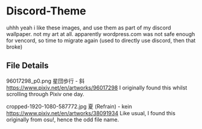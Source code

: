 # Discord-Theme
uhhh yeah i like these images, and use them as part of my discord wallpaper. not my art at all. 
apparently wordpress.com was not safe enough for vencord, so time to migrate again (used to directly use discord, then that broke)

## File Details
96017298_p0.png
星団歩行 - 斜
https://www.pixiv.net/en/artworks/96017298
I originally found this whilst scrolling through Pixiv one day.

cropped-1920-1080-587772.jpg
夏 (Refrain) - kein
https://www.pixiv.net/en/artworks/38091934
Like usual, I found this originally from osu!, hence the odd file name. 
